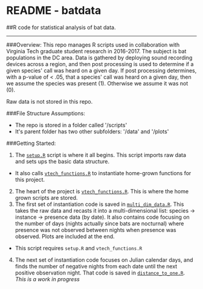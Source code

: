 # README - batdata
##R code for statistical analysis of bat data.
___

###Overview:
This repo manages R scripts used in collaboration with Virginia Tech graduate student research in 2016-2017.  The subject is bat populations in the DC area.  Data is gathered by deploying sound recording devices across a region, and then post processing is used to determine if a given species' call was heard on a given day.  If post processing determines, with a p-value of < .05, that a species' call was heard on a given day, then we assume the species was present (1).  Otherwise we assume it was not (0).

Raw data is not stored in this repo.

###File Structure Assumptions:
- The repo is stored in a folder called '/scripts'
- It's parent folder has two other subfolders: '/data' and '/plots'

###Getting Started:
1. The [`setup.R`](https://github.com/rcrasher14/batdata/blob/master/setup.R) script is where it all begins.  This script imports raw data and sets ups the basic data structure.
  * It also calls [`vtech_functions.R`](https://github.com/rcrasher14/batdata/blob/master/vtech_functions.R) to instantiate home-grown functions for this project.
2. The heart of the project is [`vtech_functions.R`](https://github.com/rcrasher14/batdata/blob/master/vtech_functions.R).  This is where the home grown scripts are stored.
3. The first set of instantiation code is saved in [`multi_dim_data.R`](https://github.com/rcrasher14/batdata/blob/master/multi_dim_data.R).  This takes the raw data and recasts it into a multi-dimensional list: species -> instance -> presence data (by date).  It also contains code focusing on the number of days (nights actually since bats are nocturnal) where presence was not observed between nights when presence was observed.  Plots are included at the end.
  * This script requires `setup.R` and `vtech_functions.R`
4. The next set of instantiation code focuses on Julian calendar days, and finds the number of negative nights from each date until the next positive observation night.  That code is saved in [`distance_to_one.R`](https://github.com/rcrasher14/batdata/blob/master/distance_to_one.R).  *This is a work in progress*
